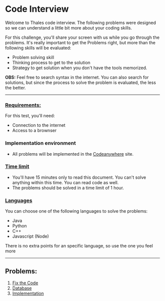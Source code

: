 # Code Interview

Welcome to Thales code interview. The following problems were designed so we can understand a little bit more about your coding skills.

For this challenge, you'll share your screen with us while you go through the problems. 
It's really important to get the Problems right, but more than the following skills will be evaluated:

- Problem solving skill
- Thinking process to get to the solution
- Strategy to get solution when you don't have the tools memorized.

**OBS:** Feel free to search syntax in the internet. You can also search for solutions, but since the process to solve the problem is evaluated, the less the better.

---

### **<u>Requirements:</u>**

For this test, you'll need:

- Connection to the internet
- Access to a brownser

### Implementation environment

- All problems will be implemented in the [Codeanywhere](https://app.codeanywhere.com/) site.

### **<u>Time limit</u>**

- You'll have 15 minutes only to read this document. You can't solve anything within this time. You can read code as well.
- The problems should be solved in a time limit of 1 hour.


### **<u>Languages</u>**

You can choose one of the following languages to solve the problems:

- Java
- Python
- C++
- Javascript (Node) 

There is no extra points for an specific language, so use the one you feel more 

---

## Problems:

1. [Fix the Code](https://github.com/edupinhata/codeInterview/tree/main/Problems/FixTheCode/FTC_1_sorting-algorithms/python)
2. [Database](https://github.com/edupinhata/codeInterview/tree/main/Problems/Database/DB_1_simple-queries)
3. [Implementation](https://github.com/edupinhata/codeInterview/tree/main/Problems/Implementation/I_1_restaurant)
